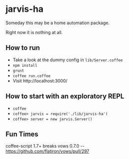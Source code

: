 jarvis-ha
=========

Someday this may be a home automation package.

Right now it is nothing at all.


How to run
----------

* Take a look at the dummy config in ``lib/Server.coffee``
* ``npm install``
* ``grunt``
* ``coffee run.coffee``
* Visit http://localhost:3000/

How to start with an exploratory REPL
-------------------------------------

* ``coffee``
* ``coffee> jarvis = require('./lib/jarvis-ha')``
* ``coffee> server = new jarvis.Server()``

Fun Times
---------

coffee-script 1.7+ breaks vows 0.7.0 -- https://github.com/flatiron/vows/pull/297
